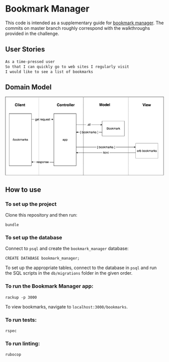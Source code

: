 # Bookmark Manager

This code is intended as a supplementary guide for [bookmark manager](https://github.com/makersacademy/course/tree/master/bookmark_manager). The commits on master branch roughly correspond with the walkthroughs provided in the challenge.

## User Stories

```
As a time-pressed user
So that I can quickly go to web sites I regularly visit
I would like to see a list of bookmarks
```

## Domain Model

![Bookmark Manager domain model](./public/images/bookmark_manager_1.png)

## How to use

### To set up the project

Clone this repository and then run:

```
bundle
```

### To set up the database

Connect to `psql` and create the `bookmark_manager` database:

```
CREATE DATABASE bookmark_manager;
```

To set up the appropriate tables, connect to the database in `psql` and run the SQL scripts in the `db/migrations` folder in the given order.

### To run the Bookmark Manager app:

```
rackup -p 3000
```

To view bookmarks, navigate to `localhost:3000/bookmarks`.

### To run tests:

```
rspec
```

### To run linting:

```
rubocop
```
